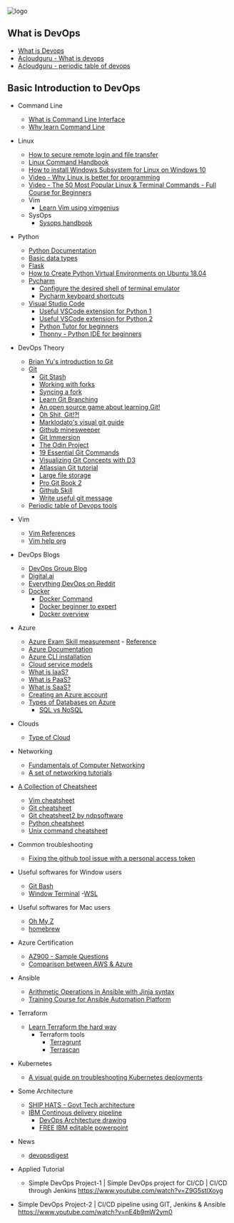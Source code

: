 ![logo](logo.jpg)


## What is DevOps
- [What is Devops](https://www.youtube.com/watch?v=Xrgk023l4lI)
- [Acloudguru - What is devops](https://acloudguru-content-attachment-production.s3-accelerate.amazonaws.com/1596643034334-devops-essentials-slides_1524580554.pdf)
- [Acloudguru - periodic table of devops](https://acloudguru-content-attachment-production.s3-accelerate.amazonaws.com/1596643207021-periodic-table-of-devops-tools-v3-1_1567623477.pdf)

## Basic Introduction to DevOps

- Command Line
  - [What is Command Line Interface](https://en.wikipedia.org/wiki/Command-line_interface)
  - [Why learn Command Line](https://www.dataquest.io/blog/why-learn-the-command-line/)
- Linux
  - [How to secure remote login and file transfer](https://www.ssh.com/ssh/protocol/)
  - [Linux Command Handbook](https://www.freecodecamp.org/news/the-linux-commands-handbook/)
  - [How to install Windows Subsystem for Linux on Windows 10](https://www.windowscentral.com/install-windows-subsystem-linux-windows-10)
  - [Video - Why Linux is better for programming](https://www.youtube.com/watch?v=otDOHt_Jges)
  - [Video - The 50 Most Popular Linux & Terminal Commands - Full Course for Beginners](https://www.youtube.com/watch?v=ZtqBQ68cfJc&t=9s)
  - Vim
    - [Learn Vim using vimgenius](http://www.vimgenius.com/)
  - SysOps 
    - [Sysops handbook](https://abarrak.gitbook.io/linux-sysops-handbook)

- Python
  - [Python Documentation](https://www.python.org/doc/)
  - [Basic data types](https://realpython.com/python-data-types/)
  - [Flask](https://flask.palletsprojects.com/en/1.1.x/)
  - [How to Create Python Virtual Environments on Ubuntu 18.04](https://linuxize.com/post/how-to-create-python-virtual-environments-on-ubuntu-18-04/)
  - [Pycharm](https://www.jetbrains.com/pycharm/)
    - [Configure the desired shell of terminal emulator](https://www.jetbrains.com/help/pycharm/terminal-emulator.html#configure-the-terminal-emulator)
    - [Pycharm keyboard shortcuts](https://www.jetbrains.com/help/pycharm/mastering-keyboard-shortcuts.html)
  - [Visual Studio Code](https://code.visualstudio.com/)
    - [Useful VSCode extension for Python 1](https://livecodestream.dev/post/best-vscode-extensions-for-python/)
    - [Useful VSCode extension for Python 2](https://www.datasource.ai/en/data-science-articles/top-10-python-extensions-for-visual-studio-code)
    - [Python Tutor for beginners](https://pythontutor.com/visualize.html#mode=edit)
    - [Thonny - Python IDE for beginners](https://thonny.org)
        
- DevOps Theory
  - [Brian Yu's introduction to Git](https://www.youtube.com/watch?v=eulnSXkhE7I)
  - [Git](https://git-scm.com/docs)
    - [Git Stash](https://www.atlassian.com/git/tutorials/saving-changes/git-stash)
    - [Working with forks](https://docs.github.com/en/github/collaborating-with-issues-and-pull-requests/working-with-forks)
    - [Syncing a fork](https://docs.github.com/en/pull-requests/collaborating-with-pull-requests/working-with-forks/syncing-a-fork)
    - [Learn Git Branching](https://learngitbranching.js.org/)
    - [An open source game about learning Git!](https://ohmygit.org/)
    - [Oh Shit, Git!?!](https://ohshitgit.com/)
    - [Marklodato's visual git guide](http://marklodato.github.io/visual-git-guide/index-en.html)
    - [Github minesweeper](https://profy.dev/project/github-minesweeper)
    - [Git Immersion](https://gitimmersion.com)
    - [The Odin Project](https://www.theodinproject.com/lessons/foundations-git-basics)
    - [19 Essential Git Commands](https://twitter.com/oliverjumpertz/status/1540292529006022721)
    - [Visualizing Git Concepts with D3](https://onlywei.github.io/explain-git-with-d3/)
    - [Atlassian Git tutorial](https://www.atlassian.com/git/tutorials/advanced-overview)
    - [Large file storage](https://git-lfs.github.com.)
    - [Pro Git Book 2](https://github.com/progit/progit2)
    - [Github Skill](https://skills.github.com)
    - [Write useful git message](https://www.conventionalcommits.org/en/v1.0.0/)
  - [Periodic table of Devops tools](https://digital.ai/periodic-table-of-devops-tools)
 

- Vim 
  - [Vim References](https://learnbyexample.github.io/vim_reference/Introduction.html)
  - [Vim help org](https://vimhelp.org/version9.txt.html)
- DevOps Blogs
  - [DevOps Group Blog](https://www.devopsgroup.com/blog/)
  - [Digital.ai](https://digital.ai/catalyst-blog)
  - [Everything DevOps on Reddit](https://www.reddit.com/r/devops/)
  - [Docker](https://docs.docker.com/get-started/overview/)
    - [Docker Command](https://docs.docker.com/engine/reference/run/)
    - [Docker beginner to expert](https://dockerlabs.collabnix.com)
    - [Docker overview](https://medium.com/@kmdkhadeer/docker-get-started-9aa7ee662cea)

- Azure
  - [Azure Exam Skill measurement](https://query.prod.cms.rt.microsoft.com/cms/api/am/binary/RE3VwUY) - [Reference](https://docs.microsoft.com/en-gb/learn/certifications/exams/az-900)
  - [Azure Documentation](https://docs.microsoft.com/en-us/azure/?product=featured)
  - [Azure CLI installation](https://docs.microsoft.com/en-us/cli/azure/install-azure-cli)
  - [Cloud service models](https://jelvix.com/blog/cloud-service-models)
  - [What is IaaS?](https://azure.microsoft.com/en-us/overview/what-is-iaas/)
  - [What is PaaS?](https://azure.microsoft.com/en-us/overview/what-is-paas/)
  - [What is SaaS?](https://azure.microsoft.com/en-us/overview/what-is-saas/)
  - [Creating an Azure account](https://docs.microsoft.com/en-us/dotnet/azure/create-azure-account)
  - [Types of Databases on Azure](https://azure.microsoft.com/en-us/product-categories/databases/)
    - [SQL vs NoSQL](https://www.xplenty.com/blog/the-sql-vs-nosql-difference/)
- Clouds
  - [Type of Cloud](https://www.bmc.com/blogs/saas-vs-paas-vs-iaas-whats-the-difference-and-how-to-choose/)
- Networking
  - [Fundamentals of Computer Networking](https://docs.microsoft.com/en-us/learn/modules/network-fundamentals/)
  - [A set of networking tutorials](https://www.softwaretestinghelp.com/computer-networking-basics/)
  
- [A Collection of Cheatsheet](#cheatsheet)
  - [Vim cheatsheet](https://vim.rtorr.com)
  - [Git cheatsheet](http://git-cheatsheet.com/)
  - [Git cheatsheet2 by ndpsoftware](https://ndpsoftware.com/git-cheatsheet.html#loc=stash)
  - [Python cheatsheet](https://github.com/gto76/python-cheatsheet)
  - [Unix command cheatsheet](http://academy.delmar.edu/Courses/ITSC1358/eBooks/Unix%28CommandsCheatSheet%29.pdf)

- Common troubleshooting
  - [Fixing the github tool issue with a personal access token](https://docs.github.com/en/authentication/keeping-your-account-and-data-secure/creating-a-personal-access-token)

- Useful softwares for Window users
  - [Git Bash](https://gitforwindows.org/)
  - [Window Terminal](https://www.microsoft.com/en-us/p/windows-terminal/9n0dx20hk701?activetab=pivot:overviewtab)
  -[WSL](https://docs.microsoft.com/en-us/windows/wsl/)

- Useful softwares for Mac users
  - [Oh My Z](https://ohmyz.sh)
  - [homebrew](https://brew.sh)

- Azure Certification
  - [AZ900 - Sample Questions](https://query.prod.cms.rt.microsoft.com/cms/api/am/binary/RWSRk3)
  - [Comparison between AWS & Azure](https://docs.microsoft.com/en-us/azure/architecture/aws-professional/services)

- Ansible
  - [Arithmetic Operations in Ansible with Jinja syntax](https://www.mydailytutorials.com/ansible-arithmetic-operations/)
  - [Training Course for Ansible Automation Platform](https://aap2.demoredhat.com/)

- Terraform
  - [Learn Terraform the hard way](https://github.com/AdminTurnedDevOps/Terraform-The-Hard-Way)
    - Terraform tools
      - [Terragrunt](https://github.com/gruntwork-io/terragrunt)
      - [Terrascan](https://github.com/accurics/terrascan)

- Kubernetes
  - [A visual guide on troubleshooting Kubernetes deployments](https://learnk8s.io/troubleshooting-deployments)

- Some Architecture 
  - [SHIP HATS - Govt Tech architecture](https://docs.developer.tech.gov.sg/docs/ship-hats-documentation/#/architecture-diagram)
  - [IBM Continous delivery pipeline](https://www.ibm.com/cloud/architecture/architectures/devOpsArchitecture/)
    - [DevOps Architecture drawing](https://www.cloudskew.com/)
    - [FREE IBM editable powerpoint](https://www.ibm.com/cloud/architecture/files/devops-editable-ppt.pptx)

- News 
  - [devopsdigest](https://www.devopsdigest.com)

- Applied Tutorial
  - Simple DevOps Project-1 | Simple DevOps project for CI/CD | CI/CD through Jenkins
https://www.youtube.com/watch?v=Z9G5stlXoyg 
- Simple DevOps Project-2 | CI/CD pipeline using GIT, Jenkins & Ansible
https://www.youtube.com/watch?v=nE4b9mW2ym0
